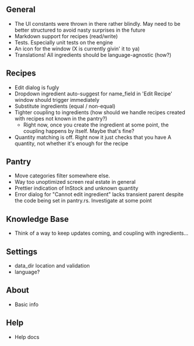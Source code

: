 ## General
- The UI constants were thrown in there rather blindly. May need to be better structured to avoid nasty surprises in the future
- Markdown support for recipes (read/write)
- Tests. Especially unit tests on the engine
- An icon for the window (X is currently givin' it to ya)
- Translations! All ingredients should be language-agnostic (how?)

## Recipes
- Edit dialog is fugly
- Dropdown ingredient auto-suggest for name_field in 'Edit Recipe' window should trigger immediately
- Substitute ingredients (equal / non-equal)
- Tighter coupling to ingredients (how should we handle recipes created with recipes not known in the pantry?)
  - Right now, once you create the ingredient at some point, the coupling happens by itself. Maybe that's fine?
- Quantity matching is off. Right now it just checks that you have A quantity, not whether it's enough for the recipe

## Pantry
- Move categories filter somewhere else. 
- Way too unoptimized screen real estate in general
- Prettier indication of InStock and unknown quantity
- Error dialog for "Cannot edit ingredient" lacks transient parent despite the code being set in pantry.rs. Investigate at some point

## Knowledge Base
- Think of a way to keep updates coming, and coupling with ingredients...

## Settings
- data_dir location and validation
- language?

## About
- Basic info

## Help
- Help docs
